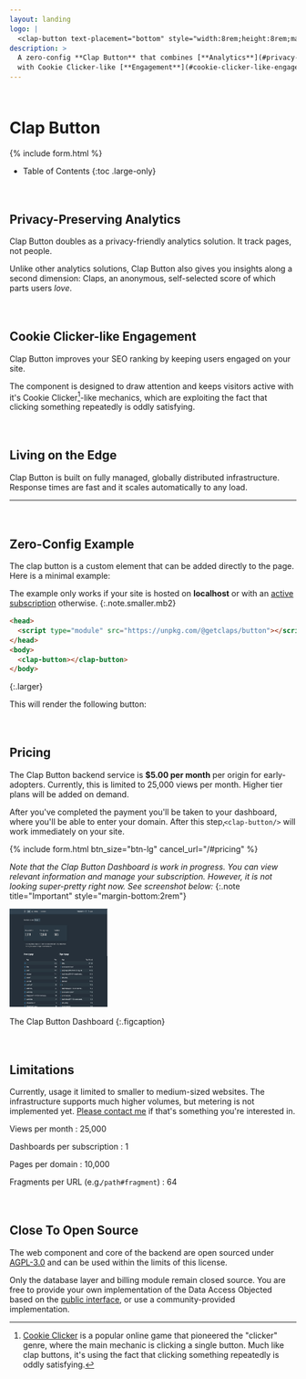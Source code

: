 ```yaml
---
layout: landing
logo: |
  <clap-button text-placement="bottom" style="width:8rem;height:8rem;margin:0 auto;font-size:1.2rem"></clap-button>
description: >
  A zero-config **Clap Button** that combines [**Analytics**](#privacy-preserving-analytics) 
  with Cookie Clicker-like [**Engagement**](#cookie-clicker-like-engagement).
---
```


# Clap Button

{% include form.html %}
<!--end_header-->

* Table of Contents
{:toc .large-only}

## Privacy-Preserving Analytics

Clap Button doubles as a privacy-friendly analytics solution. 
It track pages, not people.

Unlike other analytics solutions, Clap Button also gives you insights along a second dimension: 
Claps, an anonymous, self-selected score of which parts users _love_.


<!-- ## Built-In Spam Protection
{:.mt4}

<clap-button url="#built-in-spam-protection" text-placement="bottom" nowave></clap-button>

Clap button uses a simple _Proof of Work_ algorithm to add an additional barrier to automated scripts attempting to manipulate your clap scores. -->

## Cookie Clicker-like Engagement

Clap Button improves your SEO ranking by keeping users engaged on your site. 

The component is designed to draw attention and keeps visitors active with it's Cookie Clicker[^1]-like mechanics,
which are exploiting the fact that clicking something repeatedly is oddly satisfying.


## Living on the Edge

Clap Button is built on fully managed, globally distributed infrastructure. 
Response times are fast and it scales automatically to any load. 

***

## Zero-Config Example

The clap button is a custom element that can be added directly to the page. Here is a minimal example:

The example only works if your site is hosted on __localhost__ or with an [active subscription](#pricing) otherwise.
{:.note.smaller.mb2}

```html
<head>
  <script type="module" src="https://unpkg.com/@getclaps/button"></script>
</head>
<body>
  <clap-button></clap-button>
</body>
```
{:.larger}

This will render the following button:

<clap-button></clap-button>

## Pricing

The Clap Button backend service is __$5.00 per month__ per origin for early-adopters. 
Currently, this is limited to 25,000 views per month. Higher tier plans will be added on demand.

After you've completed the payment you'll be taken to your dashboard, where you'll be able to enter your domain. 
After this step, `<clap-button/>` will work immediately on your site. 

{% include form.html btn_size="btn-lg" cancel_url="/#pricing" %}

_Note that the Clap Button Dashboard is work in progress._
_You can view relevant information and manage your subscription._
_However, it is not looking super-pretty right now. See screenshot below:_
{:.note title="Important" style="margin-bottom:2rem"} 

<picture>
  <source srcset="assets/img/dashl.jpg" media="(prefers-color-scheme: dark)">
  <img src="assets/img/dashd.jpg" class="lead" alt="Logo" width="172" height="172">
</picture>

The Clap Button Dashboard
{:.figcaption}


## Limitations

Currently, usage it limited to smaller to medium-sized websites. 
The infrastructure supports much higher volumes, but metering is not implemented yet. 
[Please contact me](mailto:getclaps@qwtel.com) if that's something you're interested in.

<!-- Don't feel like typing an email to a human? [Subscribe to our newsletter](#subscribe) instead and get informed when high-volume plans arrive.
{:.note.smaller.mb2 title="Hey there!"} -->

Views per month
: 25,000

Dashboards per subscription
: 1

Pages per domain
: 10,000

Fragments per URL (e.g. `/path#fragment`)
: 64


## Close To Open Source

The web component and core of the backend are open sourced under [AGPL-3.0](licenses/AGPL-3.0.md) and can be used within the limits of this license.

Only the database layer and billing module remain closed source. You are free to provide your own implementation of the Data Access Objected based on the [public interface](https://github.com/getclaps/worker/blob/master/src/dao.ts), or use a community-provided implementation.

<!-- ## Config Example
{:.mt4}

Zero-Config doesn't mean no config is possible: Make it your own with the following options:

```html
<clap-button 
  url="#config-example" 
  text-placement="bottom" 
  style="--clap-button-color: gray"
  nowave 
></clap-button>
```
{:.larger}

<clap-button url="#config-example" text-placement="bottom" nowave style="--clap-button-color: gray"></clap-button> -->



[^1]: [Cookie Clicker](http://orteil.dashnet.org/cookieclicker/) is a popular online game that pioneered the "clicker" genre, where the main mechanic is clicking a single button. Much like clap buttons, it's using the fact that clicking something repeatedly is oddly satisfying.

[^2]: Note that claps will be deleted after 24 hours when they are hosted on localhost.


<style>
  .page > p { position: relative }
  .page > hr { margin: 4rem 0 }
  h1, h2, h3, .h1, .h2, .h3 { margin-top: 4rem }
  h4, h5, h6, .h4, .h5, .h6 { margin-top: 3rem }

  p code {
    display: inline-block;
    margin-left: -.5em;
  }

  @media (prefers-color-scheme: dark) { .lm-only { display: none!important } }
  @media (prefers-color-scheme: light) { .dm-only { display: none!important } }
  .dark-mode .lm-only { display: none!important }
  .dark-mode .dm-only { display: unset!important }
  .light-mode .dm-only { display: none!important }
  .light-mode .lm-only { display: unset!important }
</style>